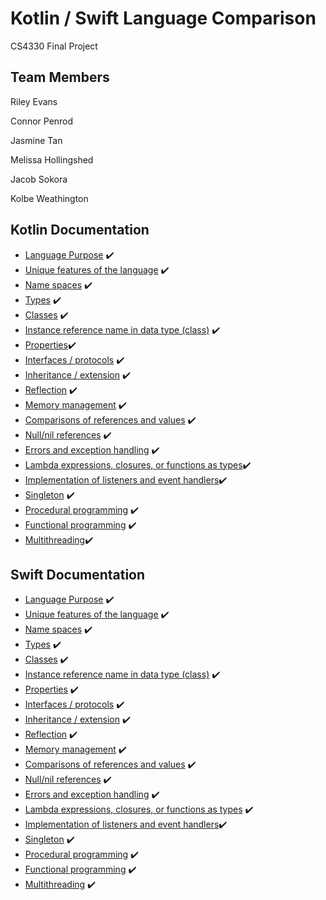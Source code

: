 # Kotlin / Swift Language Comparison
CS4330 Final Project

## Team Members
Riley Evans

Connor Penrod

Jasmine Tan

Melissa Hollingshed

Jacob Sokora

Kolbe Weathington 

## Kotlin Documentation
* [Language Purpose](Kotlin-Documentation/LanguagePurpose.md) :heavy_check_mark:
* [Unique features of the language](Kotlin-Documentation/UniqueFeatures.md) :heavy_check_mark:
* [Name spaces](Kotlin-Documentation/NameSpaces.md) :heavy_check_mark:
* [Types](Kotlin-Documentation/Types.md) :heavy_check_mark:
* [Classes](Kotlin-Documentation/Classes.md) :heavy_check_mark:
* [Instance reference name in data type (class)](Kotlin-Documentation/InstanceReferenceNameInDataType.md) :heavy_check_mark:
* [Properties](Kotlin-Documentation/Properties.md):heavy_check_mark:
* [Interfaces / protocols](Kotlin-Documentation/InterfacesProtocols.md) :heavy_check_mark:
* [Inheritance / extension](Kotlin-Documentation/InheritanceExtension.md) :heavy_check_mark:
* [Reflection](Kotlin-Documentation/Reflection.md) :heavy_check_mark:
* [Memory management](Kotlin-Documentation/MemoryManagement.md) :heavy_check_mark:
* [Comparisons of references and values](Kotlin-Documentation/ComparisonsOfReferencesAndValues.md) :heavy_check_mark:
* [Null/nil references](Kotlin-Documentation/NullReferences.md) :heavy_check_mark:
* [Errors and exception handling](Kotlin-Documentation/ErrorsExceptionHandling.md) :heavy_check_mark:
* [Lambda expressions, closures, or functions as types](Kotlin-Documentation/LambdaExpressionsClosuresFunctionsAsTypes.md):heavy_check_mark:
* [Implementation of listeners and event handlers](Kotlin-Documentation/ListenersAndEventHandlers.md):heavy_check_mark:
* [Singleton](Kotlin-Documentation/Singleton.md) :heavy_check_mark:
* [Procedural programming](Kotlin-Documentation/ProceduralProgramming.md) :heavy_check_mark:
* [Functional programming](Kotlin-Documentation/FunctionalProgramming.md) :heavy_check_mark:
* [Multithreading](Kotlin-Documentation/Multithreading.md):heavy_check_mark:

## Swift Documentation
* [Language Purpose](Swift-Documentation/LanguagePurpose.md) :heavy_check_mark: <br/>
* [Unique features of the language](Swift-Documentation/UniqueFeatures.md) :heavy_check_mark:
* [Name spaces](Swift-Documentation/NameSpaces.md) :heavy_check_mark: 
* [Types](Swift-Documentation/Types.md) :heavy_check_mark:
* [Classes](Swift-Documentation/Classes.md) :heavy_check_mark:
* [Instance reference name in data type (class)](Swift-Documentation/InstanceReferenceNameInDataType.md) :heavy_check_mark:
* [Properties](Swift-Documentation/Properties.md) :heavy_check_mark:
* [Interfaces / protocols](Swift-Documentation/InterfacesProtocols.md) :heavy_check_mark:
* [Inheritance / extension](Swift-Documentation/InheritanceExtension.md) :heavy_check_mark:
* [Reflection](Swift-Documentation/Reflection.md) :heavy_check_mark:
* [Memory management](Swift-Documentation/MemoryManagement.md) :heavy_check_mark:
* [Comparisons of references and values](Swift-Documentation/ComparisonsOfReferencesAndValues.md) :heavy_check_mark:
* [Null/nil references](Swift-Documentation/NullReferences.md) :heavy_check_mark:
* [Errors and exception handling](Swift-Documentation/ErrorsExceptionHandling.md) :heavy_check_mark:
* [Lambda expressions, closures, or functions as types](Swift-Documentation/LambdaExpressionsClosuresFunctionsAsTypes.md) :heavy_check_mark:
* [Implementation of listeners and event handlers](Swift-Documentation/ListenersAndEventHandlers.md):heavy_check_mark:
* [Singleton](Swift-Documentation/Singleton.md) :heavy_check_mark:
* [Procedural programming](Swift-Documentation/ProceduralProgramming.md) :heavy_check_mark:
* [Functional programming](Swift-Documentation/FunctionalProgramming.md) :heavy_check_mark:
* [Multithreading](Swift-Documentation/Multithreading.md) :heavy_check_mark:
